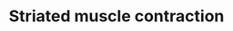 ---
annotations:
- type: Pathway Ontology
  value: regulatory pathway
- type: Cell Type Ontology
  value: striated muscle cell
authors:
- MaintBot
- Mkutmon
- MirellaKalafati
- L Dupuis
- Eweitz
description: Muscle contraction is the process where muscle tissue is activated by
  a signal from the nervous system. In case of voluntary action the nervous signals
  are initiated from the brain by so called action potentials. With reflexes these
  potentials are coming directly from the spinal chord. Striated muscles are a group
  of muscles also called skeletal and cardiac muscle tissue.
last-edited: 2021-05-21
organisms:
- Bos taurus
redirect_from:
- /index.php/Pathway:WP969
- /instance/WP969
schema-jsonld:
- '@context': https://schema.org/
  '@id': https://wikipathways.github.io/pathways/WP969.html
  '@type': Dataset
  creator:
    '@type': Organization
    name: WikiPathways
  description: Muscle contraction is the process where muscle tissue is activated
    by a signal from the nervous system. In case of voluntary action the nervous signals
    are initiated from the brain by so called action potentials. With reflexes these
    potentials are coming directly from the spinal chord. Striated muscles are a group
    of muscles also called skeletal and cardiac muscle tissue.
  keywords:
  - NEB
  - TNNI3
  - MYHC-EMBRYONIC
  - ACTN4
  - MYL1
  - MYL3
  - MYL9
  - VIM
  - DMD
  - ACTA2
  - TNNT2
  - MYOM1
  - TMOD1
  - TNNC2
  - TNNT1
  - TPM2
  - MYBPC1
  - MYH7
  - MYL4
  - TNNI1
  - TCAP
  - ACTN2
  - TNNC1
  - MYL2
  - ACTG1
  - ACTC1
  - TPM4
  - TPM3
  - MYBPC3
  - MYBPC2
  - TNNI2
  - TPM1
  - TNNT3
  - ACTA1
  - MYHC-FETAL
  - ACTN3
  - DES
  - TTN
  license: CC0
  name: Striated muscle contraction
seo: CreativeWork
title: Striated muscle contraction
wpid: WP969
---